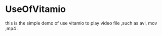 UseOfVitamio
============

this is the simple demo of use vitamio to play video file ,such as avi, mov ,mp4 .

